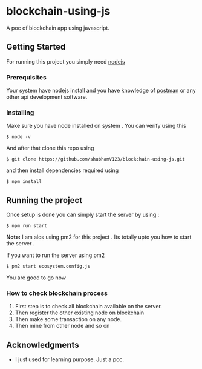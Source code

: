 # blockchain-using-js
A poc of blockchain app using javascript.

## Getting Started

For running this project you simply need [nodejs](https://nodejs.org)

### Prerequisites

Your system have nodejs install and you have knowledge of [postman](https://www.getpostman.com/) or any other api development software.


### Installing

Make sure you have node installed on system . You can verify using this

```
$ node -v
```

And after that clone this repo using 

```
$ git clone https://github.com/shubhamV123/blockchain-using-js.git
```


and then install dependencies required using

```
$ npm install

```


## Running the project

Once setup is done you can simply start the server by using : 

```
$ npm run start
```
**Note:** I am alos using pm2  for this project . Its totally upto you how to start the server . 

If you want to run the server using pm2

```
$ pm2 start ecosystem.config.js
```

You are good to go now

### How to check blockchain process 

1. First step is to check all blockchain available on the server.
2. Then register the other existing node on blockchain
3. Then make some transaction on any node.
4. Then mine from other node and so on

## Acknowledgments

* I just used for learning purpose. Just a poc.


